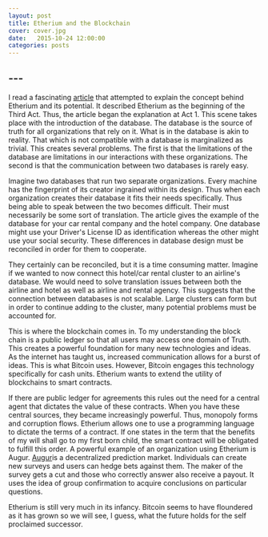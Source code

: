 ```yaml
---
layout: post
title: Etherium and the Blockchain 
cover: cover.jpg
date:   2015-10-24 12:00:00
categories: posts
---
```


## --- 

I read a fascinating [article](https://medium.com/@ConsenSys/programmable-blockchains-in-context-ethereum-s-future-cd8451eb421e#.xqy9ceynz) that attempted to explain the concept behind Etherium and its potential. It described Etherium as the beginning of the Third Act. Thus, the article began the explanation at Act 1. This scene takes place with the introduction of the database. The database is the source of truth for all organizations that rely on it. What is in the database is akin to reality. That which is not compatible with a database is marginalized as trivial. This creates several problems. The first is that the limitations of the database are limitations in our interactions with these organizations. The second is that the communication between two databases is rarely easy.

Imagine two databases that run two separate organizations. Every machine has the fingerprint of its creator ingrained within its design. Thus when each organization creates their database it fits their needs specifically. Thus being able to speak between the two becomes difficult. Their must necessarily be some sort of translation. The article gives the example of the database for your car rental company and the hotel company. One database might use your Driver's License ID as identification whereas the other might use your social security. These differences in database design must be reconciled in order for them to cooperate. 

They certainly can be reconciled, but it is a time consuming matter. Imagine if we wanted to now connect this hotel/car rental cluster to an airline's database. We would need to solve translation issues between both the airline and hotel as well as airline and rental agency. This suggests that the connection between databases is not scalable. Large clusters can form but in order to continue adding to the cluster, many potential problems must be accounted for. 

This is where the blockchain comes in. To my understanding the block chain is a public ledger so that all users may access one domain of Truth. This creates a powerful foundation for many new technologies and ideas. As the internet has taught us, increased communication allows for a burst of ideas. This is what Bitcoin uses. However, Bitcoin engages this technology specifically for cash units. Etherium wants to extend the utility of blockchains to smart contracts.

If there are public ledger for agreements this rules out the need for a central agent that dictates the value of these contracts. When you have these central sources, they became increasingly powerful. Thus, monopoly forms and corruption flows. Etherium allows one to use a programming language to dictate the terms of a contract. If one states in the term that the benefits of my will shall go to my first born child, the smart contract will be obligated to fulfill this order. A powerful example of an organization using Etherium is Augur. [Augur](http://www.augur.net/)is a decentralized prediction market. Individuals can create new surveys and users can hedge bets against them. The maker of the survey gets a cut and those who correctly answer also receive a payout. It uses the idea of group confirmation to acquire conclusions on particular questions. 

Etherium is still very much in its infancy. Bitcoin seems to have floundered as it has grown so we will see, I guess, what the future holds for the self proclaimed successor. 
